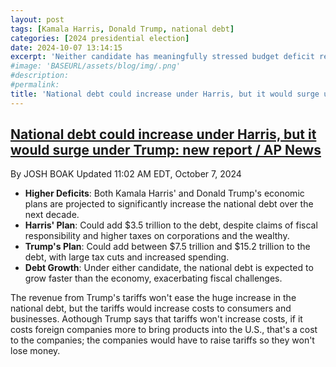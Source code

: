```yaml
---
layout: post
tags: [Kamala Harris, Donald Trump, national debt]
categories: [2024 presidential election]
date: 2024-10-07 13:14:15
excerpt: 'Neither candidate has meaningfully stressed budget deficit reduction in their pitch to voters. But multiple analyses show a clear difference of Harris being much more fiscally responsible than Trump.'
#image: 'BASEURL/assets/blog/img/.png'
#description:
#permalink:
title: 'National debt could increase under Harris, but it would surge under Trump'
---
```


## [National debt could increase under Harris, but it would surge under Trump: new report / AP News](https://apnews.com/article/budget-deficit-trump-harris-kamala-debt-1ee3ff65e22ccf19d19b792ee22c46da)

By  JOSH BOAK
Updated 11:02 AM EDT, October 7, 2024

- **Higher Deficits**: Both Kamala Harris' and Donald Trump's economic plans are projected to significantly increase the national debt over the next decade.
- **Harris' Plan**: Could add $3.5 trillion to the debt, despite claims of fiscal responsibility and higher taxes on corporations and the wealthy.
- **Trump's Plan**: Could add between $7.5 trillion and $15.2 trillion to the debt, with large tax cuts and increased spending.
- **Debt Growth**: Under either candidate, the national debt is expected to grow faster than the economy, exacerbating fiscal challenges.

The revenue from Trump's tariffs won't ease the huge increase in the national debt, but the tariffs would increase costs to consumers and businesses. Aothough Trump says that tariffs won't increase costs, if it costs foreign companies more to bring products into the U.S., that's a cost to the companies; the companies would have to raise tariffs so they won't lose money.


